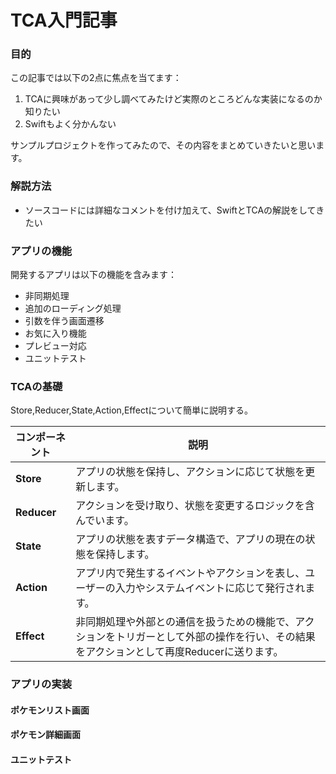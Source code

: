 # TCA入門記事

### 目的
この記事では以下の2点に焦点を当てます：
1. TCAに興味があって少し調べてみたけど実際のところどんな実装になるのか知りたい
2. Swiftもよく分かんない

サンプルプロジェクトを作ってみたので、その内容をまとめていきたいと思います。

### 解説方法
- ソースコードには詳細なコメントを付け加えて、SwiftとTCAの解説をしてきたい

### アプリの機能
開発するアプリは以下の機能を含みます：
- 非同期処理
- 追加のローディング処理
- 引数を伴う画面遷移
- お気に入り機能
- プレビュー対応
- ユニットテスト

### TCAの基礎
Store,Reducer,State,Action,Effectについて簡単に説明する。

| コンポーネント | 説明 |
| --- | --- |
| **Store** | アプリの状態を保持し、アクションに応じて状態を更新します。 |
| **Reducer** | アクションを受け取り、状態を変更するロジックを含んでいます。 |
| **State** | アプリの状態を表すデータ構造で、アプリの現在の状態を保持します。 |
| **Action** | アプリ内で発生するイベントやアクションを表し、ユーザーの入力やシステムイベントに応じて発行されます。 |
| **Effect** | 非同期処理や外部との通信を扱うための機能で、アクションをトリガーとして外部の操作を行い、その結果をアクションとして再度Reducerに送ります。 |

### アプリの実装

#### ポケモンリスト画面

#### ポケモン詳細画面

#### ユニットテスト




